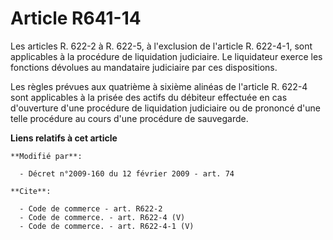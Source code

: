 # Article R641-14

Les articles R. 622-2 à R. 622-5, à l'exclusion de l'article R. 622-4-1, sont applicables à la procédure de liquidation
judiciaire. Le liquidateur exerce les fonctions dévolues au mandataire judiciaire par ces dispositions. 

Les règles prévues aux quatrième à sixième alinéas de l'article R. 622-4 sont applicables à la prisée des actifs du débiteur
effectuée en cas d'ouverture d'une procédure de liquidation judiciaire ou de prononcé d'une telle procédure au cours d'une
procédure de sauvegarde.

**Liens relatifs à cet article**

	**Modifié par**:

	  - Décret n°2009-160 du 12 février 2009 - art. 74

	**Cite**:

	  - Code de commerce - art. R622-2
	  - Code de commerce. - art. R622-4 (V)
	  - Code de commerce. - art. R622-4-1 (V)
